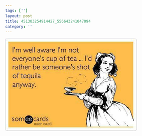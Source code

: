 ```yaml
---
tags: ['']
layout: post
title: 451303254914427_556643241047094
category: ''
---
```

![451303254914427_556643241047094](/uploads/2013-4-22-451303254914427_556643241047094.jpg)
